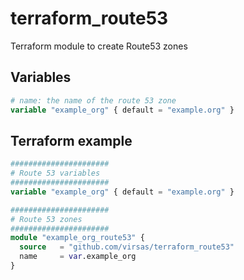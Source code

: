 # terraform_route53

Terraform module to create Route53 zones

## Variables

``` terraform
# name: the name of the route 53 zone
variable "example_org" { default = "example.org" }
```

## Terraform example

``` terraform
######################
# Route 53 variables
######################
variable "example_org" { default = "example.org" }

######################
# Route 53 zones
######################
module "example_org_route53" {
  source   = "github.com/virsas/terraform_route53"
  name     = var.example_org
}
```
